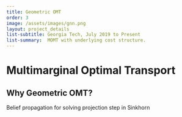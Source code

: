 ```yaml
---
title: Geometric OMT
order: 3
image: /assets/images/gnn.png
layout: project_details
list-subtitle: Georgia Tech, July 2019 to Present
list-summary:  MOMT with underlying cost structure.
---
```


# Multimarginal Optimal Transport

## Why Geometric OMT?

Belief propagation for solving projection step in Sinkhorn


